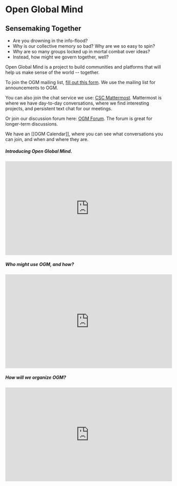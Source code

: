 # Open Global Mind  
## Sensemaking Together

-   Are you drowning in the info-flood?
-   Why is our collective memory so bad? Why are we so easy to spin?
-   Why are so many groups locked up in mortal combat over ideas?
-   Instead, how might we govern together, well?

Open Global Mind is a project to build communities and platforms that will help us make sense of the world -- together.

To join the OGM mailing list, [fill out this form](https://docs.google.com/forms/d/e/1FAIpQLSfNY_K88JLK0FOSmV5ulYYYdX6_n_HZ9TARZM0RcsisZbrOSQ/viewform?usp=sf_link). We use the mailing list for announcements to OGM.

You can also join the chat service we use: [CSC Mattermost](https://chat.collectivesensecommons.org). Mattermost is where we have day-to-day conversations, where we find interesting projects, and persistent text chat for our meetings.

Or join our discussion forum here: [OGM Forum](https://forum.openglobalmind.com/).  The forum is great for longer-term discussions.

We have an [[OGM Calendar]], where you can see what conversations you can join, and when and where they are.

##### Introducing Open Global Mind.

<iframe width="521" height="293" src="https://www.youtube.com/embed/PbFg0B8uN0A" title="YouTube video player" frameborder="0" allow="accelerometer; autoplay; clipboard-write; encrypted-media; gyroscope; picture-in-picture" allowfullscreen></iframe>

##### Who might use OGM, and how?

<iframe width="521" height="293" src="https://www.youtube.com/embed/XWlN5TiXCi0" title="YouTube video player" frameborder="0" allow="accelerometer; autoplay; clipboard-write; encrypted-media; gyroscope; picture-in-picture" allowfullscreen></iframe>

##### How will we organize OGM?

<iframe width="521" height="293" src="https://www.youtube.com/embed/aEDfilra13U" title="YouTube video player" frameborder="0" allow="accelerometer; autoplay; clipboard-write; encrypted-media; gyroscope; picture-in-picture" allowfullscreen></iframe>
